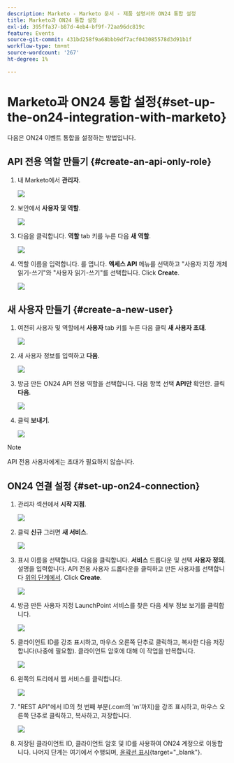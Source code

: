 ```yaml
---
description: Marketo - Marketo 문서 - 제품 설명서와 ON24 통합 설정
title: Marketo과 ON24 통합 설정
exl-id: 395ffa37-b87d-4eb4-bf9f-72aa96dc819c
feature: Events
source-git-commit: 431bd258f9a68bbb9df7acf043085578d3d91b1f
workflow-type: tm+mt
source-wordcount: '267'
ht-degree: 1%

---
```


# Marketo과 ON24 통합 설정{#set-up-the-on24-integration-with-marketo}

다음은 ON24 이벤트 통합을 설정하는 방법입니다.

## API 전용 역할 만들기 {#create-an-api-only-role}

1. 내 Marketo에서 **관리자**.

   ![](assets/set-up-the-on24-integration-with-marketo-1.png)

1. 보안에서 **사용자 및 역할**.

   ![](assets/set-up-the-on24-integration-with-marketo-2.png)

1. 다음을 클릭합니다. **역할** tab 키를 누른 다음 **새 역할**.

   ![](assets/set-up-the-on24-integration-with-marketo-3.png)

1. 역할 이름을 입력합니다. 를 엽니다. **액세스 API** 메뉴를 선택하고 &quot;사용자 지정 개체 읽기-쓰기&quot;와 &quot;사용자 읽기-쓰기&quot;를 선택합니다. Click **Create**.

   ![](assets/set-up-the-on24-integration-with-marketo-4.png)

## 새 사용자 만들기 {#create-a-new-user}

1. 여전히 사용자 및 역할에서 **사용자** tab 키를 누른 다음 클릭 **새 사용자 초대**.

   ![](assets/set-up-the-on24-integration-with-marketo-5.png)

1. 새 사용자 정보를 입력하고 **다음**.

   ![](assets/set-up-the-on24-integration-with-marketo-6.png)

1. 방금 만든 ON24 API 전용 역할을 선택합니다. 다음 항목 선택 **API만** 확인란. 클릭 **다음**.

   ![](assets/set-up-the-on24-integration-with-marketo-7.png)

1. 클릭 **보내기**.

   ![](assets/set-up-the-on24-integration-with-marketo-8.png)

>[!NOTE]
>
>API 전용 사용자에게는 초대가 필요하지 않습니다.

## ON24 연결 설정 {#set-up-on24-connection}

1. 관리자 섹션에서 **시작 지점**.

   ![](assets/set-up-the-on24-integration-with-marketo-9.png)

1. 클릭 **신규** 그러면 **새 서비스**.

   ![](assets/set-up-the-on24-integration-with-marketo-10.png)

1. 표시 이름을 선택합니다. 다음을 클릭합니다. **서비스** 드롭다운 및 선택 **사용자 정의**. 설명을 입력합니다. API 전용 사용자 드롭다운을 클릭하고 만든 사용자를 선택합니다 [위의 단계에서](#create-a-new-user). Click **Create**.

   ![](assets/set-up-the-on24-integration-with-marketo-11.png)

1. 방금 만든 사용자 지정 LaunchPoint 서비스를 찾은 다음 세부 정보 보기를 클릭합니다.

   ![](assets/set-up-the-on24-integration-with-marketo-12.png)

1. 클라이언트 ID를 강조 표시하고, 마우스 오른쪽 단추로 클릭하고, 복사한 다음 저장합니다(나중에 필요함). 클라이언트 암호에 대해 이 작업을 반복합니다.

   ![](assets/set-up-the-on24-integration-with-marketo-13.png)

1. 왼쪽의 트리에서 웹 서비스를 클릭합니다.

   ![](assets/set-up-the-on24-integration-with-marketo-14.png)

1. &quot;REST API&quot;에서 ID의 첫 번째 부분(.com의 &#39;m&#39;까지)을 강조 표시하고, 마우스 오른쪽 단추로 클릭하고, 복사하고, 저장합니다.

   ![](assets/set-up-the-on24-integration-with-marketo-15.png)

1. 저장된 클라이언트 ID, 클라이언트 암호 및 ID를 사용하여 ON24 계정으로 이동합니다. 나머지 단계는 여기에서 수행되며, [윤곽선 표시](https://on24support.force.com/Support/s/article/Connect-Marketo-ON24-Connect-Data-Integration#Step6){target="_blank"}.
